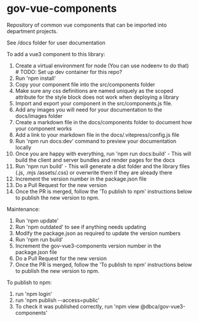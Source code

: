 # gov-vue-components
Repository of common vue components that can be imported into department projects.

See /docs folder for user documentation

To add a vue3 component to this library:

01. Create a virtual environment for node (You can use nodeenv to do that) # TODO: Set up dev container for this repo?
02. Run 'npm install'
03. Copy your component file into the src/components folder
04. Make sure any css definitions are named uniquely as the scoped attribute for the style block does not work when deploying a library
05. Import and export your component in the src/components.js file.
06. Add any images you will need for your documentation to the docs/images folder
07. Create a markdown file in the docs/components folder to document how your component works
08. Add a link to your markdown file in the docs/.vitepress/config.js file
09. Run 'npm run docs:dev' command to preview your documentation locally
10. Once you are happy with everything, run 'npm run docs:build' - This will build the client and server bundles and render pages for the docs
11. Run 'npm run build' - This will generate a dist folder and the library files (.js, .mjs /assets/.css) or overwrite them if they are already there
12. Increment the version number in the package.json file
13. Do a Pull Request for the new version
14. Once the PR is merged, follow the 'To publish to npm' instructions below to publish the new version to npm.

Maintenance:

01. Run 'npm update'
02. Run 'npm outdated' to see if anything needs updating
03. Modify the package.json as required to update the version numbers
04. Run 'npm run build'
05. Increment the gov-vue3-components version number in the package.json file
06. Do a Pull Request for the new version
07. Once the PR is merged, follow the 'To publish to npm' instructions below to publish the new version to npm.

To publish to npm:

01. run 'npm login'
02. run 'npm publish --access=public'
03. To check it was published correctly, run 'npm view @dbca/gov-vue3-components'
